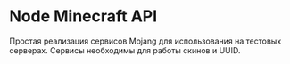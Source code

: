# Node Minecraft API
Простая реализация сервисов Mojang для использования на тестовых серверах.
Сервисы необходимы для работы скинов и UUID.
